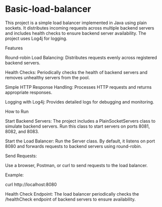 # Basic-load-balancer
This project is a simple load balancer implemented in Java using plain sockets. It distributes incoming requests across multiple backend servers and includes health checks to ensure backend server availability. The project uses Log4j for logging.

Features

Round-robin Load Balancing: Distributes requests evenly across registered backend servers.

Health Checks: Periodically checks the health of backend servers and removes unhealthy servers from the pool.

Simple HTTP Response Handling: Processes HTTP requests and returns appropriate responses.

Logging with Log4j: Provides detailed logs for debugging and monitoring.

How to Run

Start Backend Servers: The project includes a PlainSocketServers class to simulate backend servers. Run this class to start servers on ports 8081, 8082, and 8083.

Start the Load Balancer: Run the Server class. By default, it listens on port 8080 and forwards requests to backend servers using round-robin.

Send Requests:

Use a browser, Postman, or curl to send requests to the load balancer.

Example:

curl http://localhost:8080

Health Check Endpoint: The load balancer periodically checks the /healthCheck endpoint of backend servers to ensure availability.
